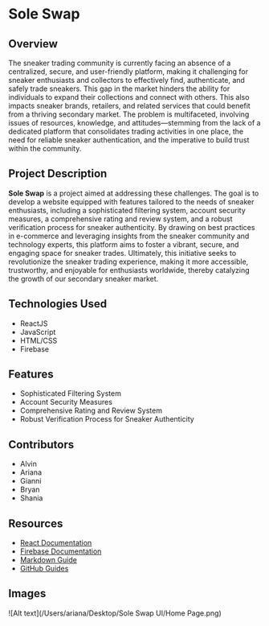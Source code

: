 
# Sole Swap

## Overview
The sneaker trading community is currently facing an absence of a centralized, secure, and user-friendly platform, making it challenging for sneaker enthusiasts and collectors to effectively find, authenticate, and safely trade sneakers. This gap in the market hinders the ability for individuals to expand their collections and connect with others. This also impacts sneaker brands, retailers, and related services that could benefit from a thriving secondary market. The problem is multifaceted, involving issues of resources, knowledge, and attitudes—stemming from the lack of a dedicated platform that consolidates trading activities in one place, the need for reliable sneaker authentication, and the imperative to build trust within the community.

## Project Description
**Sole Swap** is a project aimed at addressing these challenges. The goal is to develop a website equipped with features tailored to the needs of sneaker enthusiasts, including a sophisticated filtering system, account security measures, a comprehensive rating and review system, and a robust verification process for sneaker authenticity. By drawing on best practices in e-commerce and leveraging insights from the sneaker community and technology experts, this platform aims to foster a vibrant, secure, and engaging space for sneaker trades. Ultimately, this initiative seeks to revolutionize the sneaker trading experience, making it more accessible, trustworthy, and enjoyable for enthusiasts worldwide, thereby catalyzing the growth of our secondary sneaker market.

## Technologies Used
- ReactJS
- JavaScript
- HTML/CSS
- Firebase

## Features
- Sophisticated Filtering System
- Account Security Measures
- Comprehensive Rating and Review System
- Robust Verification Process for Sneaker Authenticity


## Contributors
- Alvin
- Ariana
- Gianni
- Bryan
- Shania 

## Resources
- [React Documentation](https://reactjs.org/docs/getting-started.html)
- [Firebase Documentation](https://firebase.google.com/docs)
- [Markdown Guide](https://www.markdownguide.org/getting-started/)
- [GitHub Guides](https://guides.github.com/)

## Images
![Alt text](/Users/ariana/Desktop/Sole Swap UI/Home Page.png)





